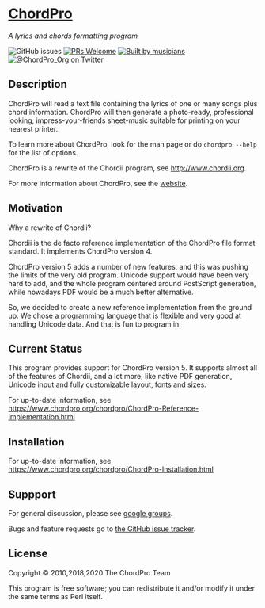 # [ChordPro](https://www.chordpro.org)
*A lyrics and chords formatting program*

![GitHub issues](https://img.shields.io/github/issues/chordpro/chordpro)
[![PRs Welcome](https://img.shields.io/badge/PRs-welcome-brightgreen.svg)](http://makeapullrequest.com)
[![Built by musicians](https://img.shields.io/badge/built%20by-musicians%20𝄞-d15d27.svg?&labelColor=e36d25)](https://forthebadge.com)
[![@ChordPro_Org on Twitter](https://img.shields.io/badge/twitter-@ChordPro%5FOrg-1DA1F2.svg)](https://twitter.com/ChordPro_Org)

## Description
ChordPro will read a text file containing the lyrics of one or many songs plus chord information. ChordPro will then generate a photo-ready, professional looking, impress-your-friends sheet-music suitable for printing on your nearest printer.

To learn more about ChordPro, look for the man page or do `chordpro --help` for the list of options.

ChordPro is a rewrite of the Chordii program, see <http://www.chordii.org>.

For more information about ChordPro, see the [website](http://www.chordpro.org).

## Motivation
Why a rewrite of Chordii?

Chordii is the de facto reference implementation of the ChordPro file format standard. It implements ChordPro version 4.

ChordPro version 5 adds a number of new features, and this was pushing the limits of the very old program. Unicode support would have been very hard to add, and the whole program centered around PostScript generation, while nowadays PDF would be a much better alternative.

So, we decided to create a new reference implementation from the ground up. We chose a programming language that is flexible and very good at handling Unicode data. And that is fun to program in.

## Current Status
This program provides support for ChordPro version 5. It supports almost all of the features of Chordii, and a lot more, like native PDF generation, Unicode input and fully customizable layout, fonts and sizes.

For up-to-date information, see <https://www.chordpro.org/chordpro/ChordPro-Reference-Implementation.html>

## Installation
For up-to-date information, see <https://www.chordpro.org/chordpro/ChordPro-Installation.html>

## Suppport
For general discussion, please see [google groups](https://groups.google.com/forum/#!forum/chordpro).

Bugs and feature requests go to [the GitHub issue tracker](https://github.com/ChordPro/chordpro/issues).

## License
Copyright © 2010,2018,2020 The ChordPro Team

This program is free software; you can redistribute it and/or modify it
under the same terms as Perl itself.
